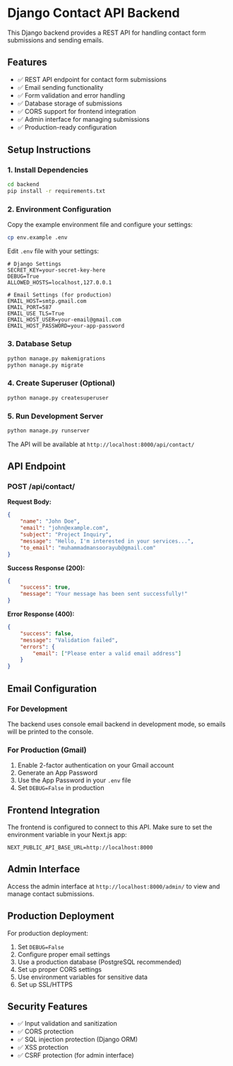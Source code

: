 # Django Contact API Backend

This Django backend provides a REST API for handling contact form submissions and sending emails.

## Features

- ✅ REST API endpoint for contact form submissions
- ✅ Email sending functionality
- ✅ Form validation and error handling
- ✅ Database storage of submissions
- ✅ CORS support for frontend integration
- ✅ Admin interface for managing submissions
- ✅ Production-ready configuration

## Setup Instructions

### 1. Install Dependencies

```bash
cd backend
pip install -r requirements.txt
```

### 2. Environment Configuration

Copy the example environment file and configure your settings:

```bash
cp env.example .env
```

Edit `.env` file with your settings:

```env
# Django Settings
SECRET_KEY=your-secret-key-here
DEBUG=True
ALLOWED_HOSTS=localhost,127.0.0.1

# Email Settings (for production)
EMAIL_HOST=smtp.gmail.com
EMAIL_PORT=587
EMAIL_USE_TLS=True
EMAIL_HOST_USER=your-email@gmail.com
EMAIL_HOST_PASSWORD=your-app-password
```

### 3. Database Setup

```bash
python manage.py makemigrations
python manage.py migrate
```

### 4. Create Superuser (Optional)

```bash
python manage.py createsuperuser
```

### 5. Run Development Server

```bash
python manage.py runserver
```

The API will be available at `http://localhost:8000/api/contact/`

## API Endpoint

### POST /api/contact/

**Request Body:**
```json
{
    "name": "John Doe",
    "email": "john@example.com",
    "subject": "Project Inquiry",
    "message": "Hello, I'm interested in your services...",
    "to_email": "muhammadmansoorayub@gmail.com"
}
```

**Success Response (200):**
```json
{
    "success": true,
    "message": "Your message has been sent successfully!"
}
```

**Error Response (400):**
```json
{
    "success": false,
    "message": "Validation failed",
    "errors": {
        "email": ["Please enter a valid email address"]
    }
}
```

## Email Configuration

### For Development
The backend uses console email backend in development mode, so emails will be printed to the console.

### For Production (Gmail)
1. Enable 2-factor authentication on your Gmail account
2. Generate an App Password
3. Use the App Password in your `.env` file
4. Set `DEBUG=False` in production

## Frontend Integration

The frontend is configured to connect to this API. Make sure to set the environment variable in your Next.js app:

```env
NEXT_PUBLIC_API_BASE_URL=http://localhost:8000
```

## Admin Interface

Access the admin interface at `http://localhost:8000/admin/` to view and manage contact submissions.

## Production Deployment

For production deployment:

1. Set `DEBUG=False`
2. Configure proper email settings
3. Use a production database (PostgreSQL recommended)
4. Set up proper CORS settings
5. Use environment variables for sensitive data
6. Set up SSL/HTTPS

## Security Features

- ✅ Input validation and sanitization
- ✅ CORS protection
- ✅ SQL injection protection (Django ORM)
- ✅ XSS protection
- ✅ CSRF protection (for admin interface) 